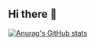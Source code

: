 ## Hi there 👋
[![Anurag's GitHub stats](https://github-readme-stats.vercel.app/api?username=wakki-0123)](https://github.com/anuraghazra/github-readme-stats)

<!--
**wakki-0123/wakki-0123** is a ✨ _special_ ✨ repository because its `README.md` (this file) appears on your GitHub profile.

Here are some ideas to get you started:

- 🔭 I’m currently working on ...
- 🌱 I’m currently learning ...
- 👯 I’m looking to collaborate on ...
- 🤔 I’m looking for help with ...
- 💬 Ask me about ...
- 📫 How to reach me: ...
- 😄 Pronouns: ...
- ⚡ Fun fact: ...
-->
